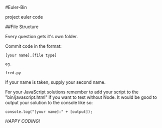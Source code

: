 #Euler-Bin

project euler code

##File Structure
    
Every question gets it's own folder.

Commit code in the format:

    [your name].[file type]
    
    eg.
    
    fred.py

If your name is taken, supply your second name.

For your JavaScript solutions remember to add your script to the "bin/javascript.html" if you want to test without Node. It would be good to output your solution to the console like so:

	console.log("[your name]:" + [output]);
  
*HAPPY CODING!*
